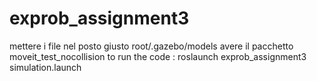 # exprob_assignment3
mettere i file nel posto giusto root/.gazebo/models
avere il pacchetto moveit_test_nocollision
to run the code : roslaunch exprob_assignment3 simulation.launch

